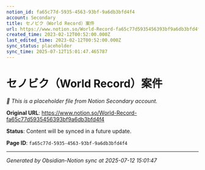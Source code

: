 ```yaml
---
notion_id: fa65c77d-5935-4563-93bf-9a6db3bfd4f4
account: Secondary
title: セノビク（World Record）案件
url: https://www.notion.so/World-Record-fa65c77d5935456393bf9a6db3bfd4f4
created_time: 2023-02-12T00:52:00.000Z
last_edited_time: 2023-02-12T00:52:00.000Z
sync_status: placeholder
sync_time: 2025-07-12T15:01:47.465787
---
```


# セノビク（World Record）案件

*🔄 This is a placeholder file from Notion Secondary account.*

**Original URL**: https://www.notion.so/World-Record-fa65c77d5935456393bf9a6db3bfd4f4

**Status**: Content will be synced in a future update.

**Page ID**: `fa65c77d-5935-4563-93bf-9a6db3bfd4f4`

---

*Generated by Obsidian-Notion sync at 2025-07-12 15:01:47*

